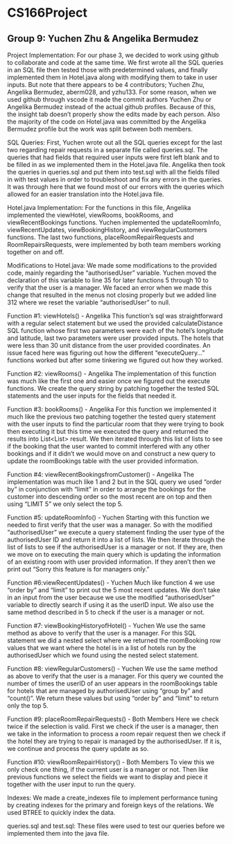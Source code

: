 # CS166Project
## Group 9: Yuchen Zhu & Angelika Bermudez
Project Implementation:
For our phase 3, we decided to work using github to collaborate and code at the same time. We first wrote all the SQL queries in an SQL file then tested those with predetermined values, and finally implemented them in Hotel.java along with modifying them to take in user inputs. But note that there appears to be 4 contributors; Yuchen Zhu, Angelika Bermudez, aberm028, and yzhu133. For some reason, when we used github through vscode it made the commit authors Yuchen Zhu or Angelika Bermudez instead of the actual github profiles. Because of this, the insight tab doesn’t properly show the edits made by each person. Also the majority of the code on Hotel.java was committed by the Angelika Bermudez profile but the work was split between both members.

SQL Queries:
First, Yuchen wrote out all the SQL queries except for the last two regarding repair requests in a separate file called queries.sql. The queries that had fields that required user inputs were first left blank and to be filled in as we implemented them in the Hotel.java file. Angelika then took the queries in queries.sql and put them into test.sql with all the fields filled in with test values in order to troubleshoot and fix any errors in the queries. It was through here that we found most of our errors with the queries which allowed for an easier translation into the Hotel.java file.

Hotel.java Implementation:
For the functions in this file, Angelika implemented the viewHotel, viewRooms, bookRooms, and viewRecentBookings functions. Yuchen implemented the updateRoomInfo, viewRecentUpdates, viewBookingHistory, and viewRegularCustomers functions. The last two functions, placeRoomRepairRequests and RoomRepairsRequests, were implemented by both team members working together on and off. 

Modifications to Hotel.java:
We made some modifications to the provided code, mainly regarding the  “authorisedUser” variable. Yuchen moved the declaration of this variable to line 35 for later functions 5 through 10 to verify that the user is a manager. We faced an error when we made this change that resulted in the menus not closing properly but we added line 312 where we reset the variable “authorisedUser” to null.

Function #1: viewHotels() - Angelika
This function’s sql was straightforward with a regular select statement but we used the provided calculateDistance SQL function whose first two parameters were each of the hotel’s longitude and latitude, last two parameters were user provided inputs. The hotels that were less than 30 unit distance from the user provided coordinates. An issue faced here was figuring out how the different “executeQuery…” functions worked but after some tinkering we figured out how they worked.

Function #2: viewRooms() - Angelika
The implementation of this function was much like the first one and easier once we figured out the execute functions. We create the query string by patching together the tested SQL statements and the user inputs for the fields that needed it.

Function #3: bookRooms() - Angelika
For this function we implemented it much like the previous two patching together the tested query statement with the user inputs to find the particular room that they were trying to book then executing it but this time we executed the query and returned the results into List<List<String>> result. We then iterated through this list of lists to see if the booking that the user wanted to commit interfered with any other bookings and if it didn’t we would move on and construct a new query to update the roomBookings table with the user provided information.

Function #4: viewRecentBookingsfromCustomer() - Angelika
The implementation was much like 1 and 2 but in the SQL query we used “order by” in conjunction with “limit” in order to arrange the bookings for the customer into descending order so the most recent are on top and then using “LIMIT 5” we only select the top 5.

Function #5: updateRoomInfo() - Yuchen
Starting with this function we needed to first verify that the user was a manager. So with the modified “authorisedUser” we execute a query statement finding the user type of the authorisedUser ID and return it into a list of lists. We then iterate through the list of lists to see if the authorisedUser is a manager or not. If they are, then we move on to executing the main query which is updating the information of an existing room with user provided information. If they aren’t then we print out “Sorry this feature is for managers only.”

Function #6:viewRecentUpdates() - Yuchen
Much like function 4 we use “order by” and “limit” to print out the 5 most recent updates. We don’t take in an input from the user because we use the modified “authorisedUser” variable to directly search if using it as the userID input. We also use the same method described in 5 to check if the user is a manager or not.

Function #7: viewBookingHistoryofHotel() - Yuchen
We use the same method as above to verify that the user is a manager. For this SQL statement we did a nested select where we returned the roomBooking row values that we want where the hotel is in a list of hotels run by the authorisedUser which we found using the nested select statement.

Function #8: viewRegularCustomers() - Yuchen
We use the same method as above to verify that the user is a manager. For this query we counted the number of times the userID of an user appears in the roomBookings table for hotels that are managed by authorisedUser using “group by” and “count()”. We return these values but using “order by” and “limit” to return only the top 5.

Function #9: placeRoomRepairRequests() - Both Members
Here we check twice if the selection is valid. First we check if the user is a manager, then we take in the information to process a room repair request then we check if the hotel they are trying to repair is managed by the authorisedUser. If it is, we continue and process the query update as so.

Function #10: viewRoomRepairHistory() - Both Members
To view this we only check one thing, if the current user is a manager or not. Then like previous functions we select the fields we want to display and piece it together with the user input to run the query.

Indexes:
We made a create_indexes file to implement performance tuning by creating indexes for 
the primary and foreign keys of the relations. We used BTREE to quickly index the data.

queries.sql and test.sql:
	These files were used to test our queries before we implemented them into the java file.
